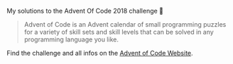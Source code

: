 My solutions to the Advent Of Code 2018 challenge :christmas_tree: 

> Advent of Code is an Advent calendar of small programming puzzles for a variety of skill sets and skill levels that can be solved in any programming language you like.

Find the challenge and all infos on the [Advent of Code Website](https://adventofcode.com/2018/about).
